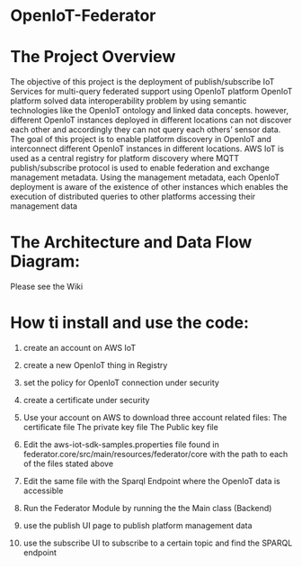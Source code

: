 # OpenIoT-Federator

# The Project Overview
The objective of this project is the deployment of publish/subscribe IoT Services for multi-query federated support using OpenIoT platform
OpenIoT platform solved data interoperability problem by using semantic technologies like the OpenIoT ontology and linked data concepts. however, different OpenIoT instances deployed in different locations can not discover each other and accordingly they can not query each others’ sensor data. The goal of this project is to enable platform discovery in OpenIoT and interconnect different OpenIoT instances in different locations. AWS IoT is used as a central registry for platform discovery where MQTT publish/subscribe protocol is used to enable federation and exchange management metadata. Using the management metadata, each OpenIoT deployment is aware of the existence of other instances which enables the execution of distributed queries to other platforms accessing their management data

# The Architecture and Data Flow Diagram:
Please see the Wiki


# How ti install and use the code:

1) create an account on AWS IoT
2) create a new OpenIoT thing in Registry 
3) set the policy for OpenIoT connection under security
4) create a certificate under security
5)  Use your account on AWS to download three account related files:
The certificate file
The private key file 
The Public key file 

6) Edit the aws-iot-sdk-samples.properties file found in federator.core/src/main/resources/federator/core with the path to each of the files stated above

7) Edit the same file with the Sparql Endpoint where the OpenIoT data is accessible

8) Run the Federator Module by running the the Main class (Backend)

9) use the publish UI page to publish platform management data

10) use the subscribe UI to subscribe to a certain topic and find the SPARQL endpoint
 



